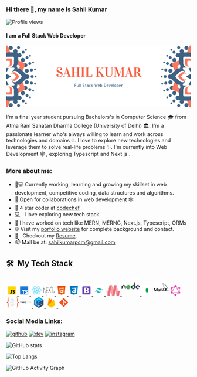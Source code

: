 ### Hi there 👋, my name is Sahil Kumar

![Profile views](https://gpvc.arturio.dev/Sahilkumar47)

#### I am a Full Stack Web Developer

![I am a Full Stack Web Developer](images/banner.png)

I'm a final year student pursuing Bachelors's in Computer Science 🎓 from Atma Ram Sanatan Dharma College (University of Delhi) 🏛. I'm a passionate learner who's always willing to learn and work across technologies and domains 💡. I love to explore new technologies and leverage them to solve real-life problems ✨. I'm currently into Web Development 🕸️ , exploring Typescript and Next js .

### More about me:

- 👨💻 Currently working, learning and growing my skillset in web development, competitive coding, data structures and algorithms.
- 🤝 Open for collaborations in web development 🕸️
- 🌱 4 star coder at [codechef](https://www.codechef.com/users/script_06)
- 💻 &nbsp; I love exploring new tech stack
- 🔭 I have worked on tech like MERN, MERNG, Next.js, Typescript, ORMs
- 🌐 Visit my [porfolio website]() for complete background and contact.
- 📝 &nbsp; Checkout my [Resume]().
- 📫 Mail be at: sahilkumarpcm@gmail.com

<h2> 🛠 &nbsp;My Tech Stack</h2>

<a href="https://developer.mozilla.org/en-US/docs/Web/JavaScript" target="_blank"> <img src="images/javascript.png" alt="javascript" width="30" height="30"/> </a>
<a href="https://www.typescriptlang.org/" target="_blank"> <img src="images/typescript.png" alt="typescript" width="30" height="30"/> </a>
<a href="https://reactjs.org/" target="_blank"> <img src="images/react.png" alt="react" width="30" height="30"/> </a>
<a href="https://nextjs.org/" target="_blank"> <img src="images/next.png" alt="next" width="30" height="30"/> </a>
<a href="https://www.w3.org/html/" target="_blank"> <img src="images/html.png" alt="html5" width="30" height="30"/> </a>
<a href="https://www.w3schools.com/css/" target="_blank"> <img src="images/css.png" alt="css3" width="30" height="30"/> </a>
<a href="https://getbootstrap.com/" target="_blank"> <img src="images/bootstrap.png" alt="bootstrap" width="30" height="30"/> </a>
<a href="https://tailwindcss.com/" target="_blank"> <img src="images/tailwind.png" alt="tailwind" width="30" height="30"/> </a>
<a href="https://materializecss.com/" target="_blank"> <img src="images/materialize.png" alt="materialize" width="40" height="30"/> </a>
<a href="https://nodejs.org" target="_blank"> <img src="images/nodejs.png" alt="nodejs" width="50" height="50"/> </a>
<a href="https://www.mongodb.com/2" target="_blank"> <img src="images/mongodb.png" alt="mongodb" width="30" height="30"/></a>
<a href="https://www.mysql.com/" target="_blank"> <img src="images/mysql.png" alt="mysql" width="40" height="40"/></a>
<a href="https://graphql.org/" target="_blank"> <img src="images/graphql.png" alt="graphql" width="30" height="30"/> </a>
<a href="https://typeorm.io/#/" target="_blank"> <img src="images/typeorm.png" alt="typeorm" width="70" height="30"/> </a>
<a href="https://sequelize.org/" target="_blank"> <img src="images/sequelize.png" alt="sequelize" width="30" height="30"/> </a>
<a href="https://firebase.google.com/" target="_blank"> <img src="images/firebase.png" alt="firebase" width="30" height="30"/> </a>
<a href="https://git-scm.com/" target="_blank"> <img src="images/git.png" alt="git" width="30" height="30"/> </a>

### Social Media Links:

[<img src='https://cdn.jsdelivr.net/npm/simple-icons@3.0.1/icons/github.svg' alt='github' height='40'>](https://github.com/Sahilkumar47) [<img src='https://cdn.jsdelivr.net/npm/simple-icons@3.0.1/icons/dev-dot-to.svg' alt='dev' height='40'>](https://dev.to/sahilkumar47) [<img src='https://cdn.jsdelivr.net/npm/simple-icons@3.0.1/icons/instagram.svg' alt='instagram' height='40'>](https://www.instagram.com/sahilkumar7477/)

![GitHub stats](https://github-readme-stats.vercel.app/api?username=Sahilkumar47&show_icons=true)

[![Top Langs](https://github-readme-stats.vercel.app/api/top-langs/?username=Sahilkumar47)](https://github.com/anuraghazra/github-readme-stats)

![GitHub Activity Graph](https://activity-graph.herokuapp.com/graph?username=Sahilkumar47)
